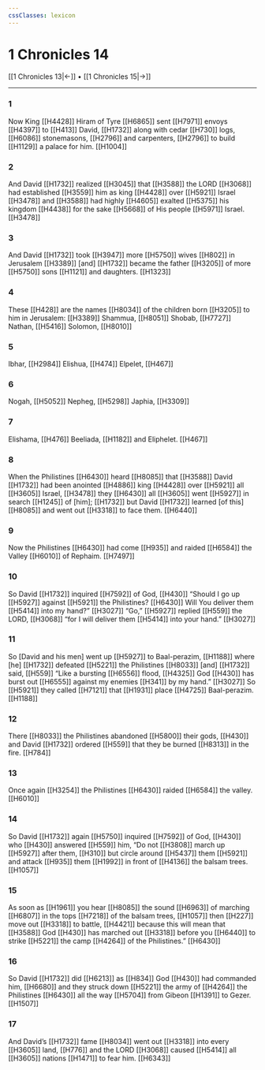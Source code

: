 ```yaml
---
cssClasses: lexicon
---
```


# 1 Chronicles 14

[[1 Chronicles 13|←]] • [[1 Chronicles 15|→]]

---

### 1
Now King [[H4428]] Hiram  of Tyre [[H6865]] sent [[H7971]] envoys [[H4397]] to [[H413]] David, [[H1732]] along with cedar [[H730]] logs, [[H6086]] stonemasons, [[H2796]] and carpenters, [[H2796]] to build [[H1129]] a palace for him. [[H1004]]

### 2
And David [[H1732]] realized [[H3045]] that [[H3588]] the LORD [[H3068]] had established [[H3559]] him as king [[H4428]] over [[H5921]] Israel [[H3478]] and [[H3588]] had highly [[H4605]] exalted [[H5375]] his kingdom [[H4438]] for the sake [[H5668]] of His people [[H5971]] Israel. [[H3478]]

### 3
And David [[H1732]] took [[H3947]] more [[H5750]] wives [[H802]] in Jerusalem [[H3389]] [and] [[H1732]] became the father [[H3205]] of more [[H5750]] sons [[H1121]] and daughters. [[H1323]]

### 4
These [[H428]] are the names [[H8034]] of the children born [[H3205]] to him in Jerusalem: [[H3389]] Shammua, [[H8051]] Shobab, [[H7727]] Nathan, [[H5416]] Solomon, [[H8010]]

### 5
Ibhar, [[H2984]] Elishua, [[H474]] Elpelet, [[H467]]

### 6
Nogah, [[H5052]] Nepheg, [[H5298]] Japhia, [[H3309]]

### 7
Elishama, [[H476]] Beeliada, [[H1182]] and Eliphelet. [[H467]]

### 8
When the Philistines [[H6430]] heard [[H8085]] that [[H3588]] David [[H1732]] had been anointed [[H4886]] king [[H4428]] over [[H5921]] all [[H3605]] Israel, [[H3478]] they [[H6430]] all [[H3605]] went [[H5927]] in search [[H1245]] of [him]; [[H1732]] but David [[H1732]] learned [of this] [[H8085]] and went out [[H3318]] to face them. [[H6440]]

### 9
Now the Philistines [[H6430]] had come [[H935]] and raided [[H6584]] the Valley [[H6010]] of Rephaim. [[H7497]]

### 10
So David [[H1732]] inquired [[H7592]] of God, [[H430]] “Should I go up [[H5927]] against [[H5921]] the Philistines? [[H6430]] Will You deliver them [[H5414]] into my hand?” [[H3027]] “Go,” [[H5927]] replied [[H559]] the LORD, [[H3068]] “for I will deliver them [[H5414]] into your hand.” [[H3027]]

### 11
So [David and his men] went up [[H5927]] to  Baal-perazim, [[H1188]] where [he] [[H1732]] defeated [[H5221]] the Philistines [[H8033]] [and] [[H1732]] said, [[H559]] “Like a bursting [[H6556]] flood, [[H4325]] God [[H430]] has burst out [[H6555]] against my enemies [[H341]] by my hand.” [[H3027]] So [[H5921]] they called [[H7121]] that [[H1931]] place [[H4725]] Baal-perazim. [[H1188]]

### 12
There [[H8033]] the Philistines abandoned [[H5800]] their gods, [[H430]] and David [[H1732]] ordered [[H559]] that they be burned [[H8313]] in the fire. [[H784]]

### 13
Once again [[H3254]] the Philistines [[H6430]] raided [[H6584]] the valley. [[H6010]]

### 14
So David [[H1732]] again [[H5750]] inquired [[H7592]] of God, [[H430]] who [[H430]] answered [[H559]] him,  “Do not [[H3808]] march up [[H5927]] after them, [[H310]] but circle around [[H5437]] them [[H5921]] and attack [[H935]] them [[H1992]] in front of [[H4136]] the balsam trees. [[H1057]]

### 15
As soon as [[H1961]] you hear [[H8085]] the sound [[H6963]] of marching [[H6807]] in the tops [[H7218]] of the balsam trees, [[H1057]] then [[H227]] move out [[H3318]] to battle, [[H4421]] because this will mean that [[H3588]] God [[H430]] has marched out [[H3318]] before you [[H6440]] to strike [[H5221]] the camp [[H4264]] of the Philistines.” [[H6430]]

### 16
So David [[H1732]] did [[H6213]] as [[H834]] God [[H430]] had commanded him, [[H6680]] and they struck down [[H5221]] the army of [[H4264]] the Philistines [[H6430]] all the way [[H5704]] from Gibeon [[H1391]] to Gezer. [[H1507]]

### 17
And David’s [[H1732]] fame [[H8034]] went out [[H3318]] into every [[H3605]] land, [[H776]] and the LORD [[H3068]] caused [[H5414]] all [[H3605]] nations [[H1471]] to fear him. [[H6343]]

